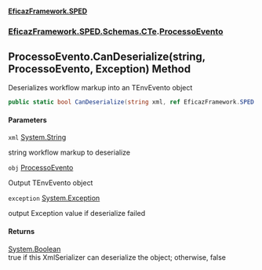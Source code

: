 #### [EficazFramework.SPED](EficazFrameworkSPED.md 'EficazFramework SPED')
### [EficazFramework.SPED.Schemas.CTe](EficazFramework.SPED.Schemas.CTe.md 'EficazFramework.SPED.Schemas.CTe').[ProcessoEvento](EficazFramework.SPED.Schemas.CTe/ProcessoEvento.md 'EficazFramework.SPED.Schemas.CTe.ProcessoEvento')

## ProcessoEvento.CanDeserialize(string, ProcessoEvento, Exception) Method

Deserializes workflow markup into an TEnvEvento object

```csharp
public static bool CanDeserialize(string xml, ref EficazFramework.SPED.Schemas.CTe.ProcessoEvento obj, ref System.Exception exception);
```
#### Parameters

<a name='EficazFramework.SPED.Schemas.CTe.ProcessoEvento.CanDeserialize(string,EficazFramework.SPED.Schemas.CTe.ProcessoEvento,System.Exception).xml'></a>

`xml` [System.String](https://docs.microsoft.com/en-us/dotnet/api/System.String 'System.String')

string workflow markup to deserialize

<a name='EficazFramework.SPED.Schemas.CTe.ProcessoEvento.CanDeserialize(string,EficazFramework.SPED.Schemas.CTe.ProcessoEvento,System.Exception).obj'></a>

`obj` [ProcessoEvento](EficazFramework.SPED.Schemas.CTe/ProcessoEvento.md 'EficazFramework.SPED.Schemas.CTe.ProcessoEvento')

Output TEnvEvento object

<a name='EficazFramework.SPED.Schemas.CTe.ProcessoEvento.CanDeserialize(string,EficazFramework.SPED.Schemas.CTe.ProcessoEvento,System.Exception).exception'></a>

`exception` [System.Exception](https://docs.microsoft.com/en-us/dotnet/api/System.Exception 'System.Exception')

output Exception value if deserialize failed

#### Returns
[System.Boolean](https://docs.microsoft.com/en-us/dotnet/api/System.Boolean 'System.Boolean')  
true if this XmlSerializer can deserialize the object; otherwise, false
